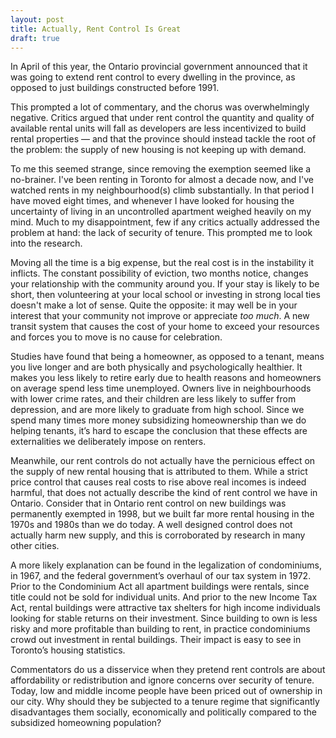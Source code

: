 ```yaml
---
layout: post
title: Actually, Rent Control Is Great
draft: true
---
```


In April of this year, the Ontario provincial government announced that it was going to extend rent control to every dwelling in the province, as opposed to just buildings constructed before 1991.

This prompted a lot of commentary, and the chorus was overwhelmingly negative. Critics argued that under rent control the quantity and quality of available rental units will fall as developers are less incentivized to build rental properties &mdash; and that the province should instead tackle the root of the problem: the supply of new housing is not keeping up with demand.

To me this seemed strange, since removing the exemption seemed like a no-brainer. I've been renting in Toronto for almost a decade now, and I've watched rents in my neighbourhood(s) climb substantially. In that period I have moved eight times, and whenever I have looked for housing the uncertainty of living in an uncontrolled apartment weighed heavily on my mind. Much to my disappointment, few if any critics actually addressed the problem at hand: the lack of security of tenure. This prompted me to look into the research.

Moving all the time is a big expense, but the real cost is in the instability it inflicts. The constant possibility of eviction, two months notice, changes your relationship with the community around you. If your stay is likely to be short, then volunteering at your local school or investing in strong local ties doesn't make a lot of sense. Quite the opposite: it may well be in your interest that your community not improve or appreciate _too much_. A new transit system that causes the cost of your home to exceed your resources and forces you to move is no cause for celebration. 

Studies have found that being a homeowner, as opposed to a tenant, means you live longer and are both physically and psychologically healthier. It makes you less likely to retire early due to health reasons and homeowners on average spend less time unemployed. Owners live in neighbourhoods with lower crime rates, and their children are less likely to suffer from depression, and are more likely to graduate from high school. Since we spend many times more money subsidizing homeownership than we do helping tenants, it’s hard to escape the conclusion that these effects are externalities we deliberately impose on renters.

Meanwhile, our rent controls do not actually have the pernicious effect on the supply of new rental housing that is attributed to them. While a strict price control that causes real costs to rise above real incomes is indeed harmful, that does not actually describe the kind of rent control we have in Ontario. Consider that in Ontario rent control on new buildings was permanently exempted in 1998, but we built far more rental housing in the 1970s and 1980s than we do today. A well designed control does not actually harm new supply, and this is corroborated by research in many other cities. 

A more likely explanation can be found in the legalization of condominiums, in 1967, and the federal government’s overhaul of our tax system in 1972. Prior to the Condominium Act all apartment buildings were rentals, since title could not be sold for individual units. And prior to the new Income Tax Act, rental buildings were attractive tax shelters for high income individuals looking for stable returns on their investment. Since building to own is less risky and more profitable than building to rent, in practice condominiums crowd out investment in rental buildings. Their impact is easy to see in Toronto’s housing statistics.

Commentators do us a disservice when they pretend rent controls are about affordability or redistribution and ignore concerns over security of tenure. Today, low and middle income people have been priced out of ownership in our city. Why should they be subjected to a tenure regime that significantly disadvantages them socially, economically and politically compared to the subsidized homeowning population?

